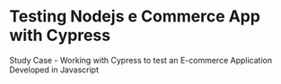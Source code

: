 # Testing Nodejs e Commerce App with Cypress
 Study Case - Working with Cypress to test an E-commerce Application Developed in Javascript
